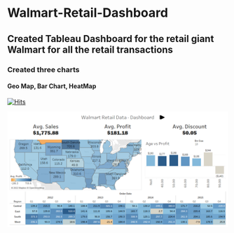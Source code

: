 # Walmart-Retail-Dashboard

## Created Tableau Dashboard for the retail giant Walmart for all the retail transactions
### Created three charts 
#### Geo Map, Bar Chart, HeatMap
[![Hits](https://hits.seeyoufarm.com/api/count/incr/badge.svg?url=https%3A%2F%2Fgithub.com%2Fsanjay-gitwork%2FWalmart-Retail-Dashboard&count_bg=%2379C83D&title_bg=%23555555&icon=&icon_color=%23E7E7E7&title=hits&edge_flat=false)](https://hits.seeyoufarm.com)

![alt text](https://github.com/sanjay-gitwork/Walmart-Retail-Dashboard/blob/master/Dashboard.png)
